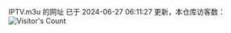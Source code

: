 IPTV.m3u 的网址 已于 2024-06-27 06:11:27 更新，本仓库访客数：![Visitor's Count](https://profile-counter.glitch.me/hero1898_tv/count.svg)
